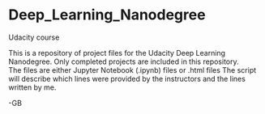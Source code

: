 # Deep_Learning_Nanodegree
Udacity course

This is a repository of project files for the Udacity Deep Learning Nanodegree. 
Only completed projects are included in this repository.  
The files are either Jupyter Notebook (.ipynb) files or .html files
The script will describe which lines were provided by the instructors and the lines written by me.

-GB
